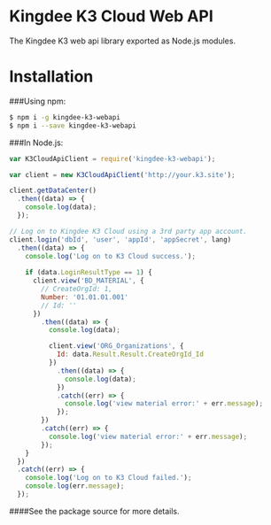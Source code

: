 Kingdee K3 Cloud Web API
===========================

The Kingdee K3 web api library exported as Node.js modules.

Installation
===========================

###Using npm:

```Bash
$ npm i -g kingdee-k3-webapi
$ npm i --save kingdee-k3-webapi
```

###In Node.js:

```Javascript
var K3CloudApiClient = require('kingdee-k3-webapi');

var client = new K3CloudApiClient('http://your.k3.site');

client.getDataCenter()
  .then((data) => {
    console.log(data);
  });

// Log on to Kingdee K3 Cloud using a 3rd party app account.
client.login('dbId', 'user', 'appId', 'appSecret', lang)
  .then((data) => {
    console.log('Log on to K3 Cloud success.');
      
    if (data.LoginResultType == 1) {
      client.view('BD_MATERIAL', {
        // CreateOrgId: 1,
        Number: '01.01.01.001'
        // Id: ''
      })
        .then((data) => {
          console.log(data);

          client.view('ORG_Organizations', {
            Id: data.Result.Result.CreateOrgId_Id
          })
            .then((data) => {
              console.log(data);
            })
            .catch((err) => {
              console.log('view material error:' + err.message);
            });
        })
        .catch((err) => {
          console.log('view material error:' + err.message);
        });
    }
  })
  .catch((err) => {
    console.log('Log on to K3 Cloud failed.');
    console.log(err.message);
  });
```

####See the package source for more details.